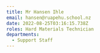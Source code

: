 ```yaml
---
title: Mr Hansen Ihle
email: hansen@ruapehu.school.nz
date: 2022-08-25T03:16:15.738Z
roles: Hard Materials Technician
departments:
  - Support Staff
---
```


